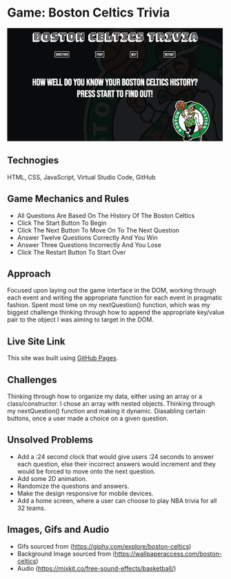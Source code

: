 # Game: Boston Celtics Trivia 

![Boston Celtics Trivia](https://github.com/juliocolon/Boston-Celtics-Trivia-/blob/main/Image/BostonCelticsTrivia.png)

## Technogies 
HTML, CSS, JavaScript, Virtual Studio Code, GitHub

## Game Mechanics and Rules
- All Questions Are Based On The History Of The Boston Celtics
- Click The Start Button To Begin
- Click The Next Button To Move On To The Next Question
- Answer Twelve Questions Correctly And You Win
- Answer Three Questions Incorrectly And You Lose
- Click The Restart Button To Start Over

## Approach
Focused upon laying out the game interface in the DOM, working through each event and writing the appropriate function for each event in pragmatic fashion. 
Spent most time on my nextQuestion() function, which was my biggest challenge thinking through how to append the appropriate key/value pair to the object I was aiming to target in the DOM. 

## Live Site Link 
This site was built using [GitHub Pages](https://juliocolon.github.io/Boston-Celtics-Trivia-/).

## Challenges 
Thinking through how to organize my data, either using an array or a class/constructor. I chose an array with nested objects. 
Thinking through my nextQuestion() function and making it dynamic. 
Diasabling certain buttons, once a user made a choice on a given question. 

## Unsolved Problems 
- Add a :24 second clock that would give users :24 seconds to answer each question, else their incorrect answers would increment and they 
would be forced to move onto the next question. 
- Add some 2D animation. 
- Randomize the questions and answers. 
- Make the design responsive for mobile devices. 
- Add a home screen, where a user can choose to play NBA trivia for all 32 teams. 

## Images, Gifs and Audio

- Gifs sourced from (https://giphy.com/explore/boston-celtics)
- Background Image sourced from (https://wallpaperaccess.com/boston-celtics)
- Audio (https://mixkit.co/free-sound-effects/basketball/)






